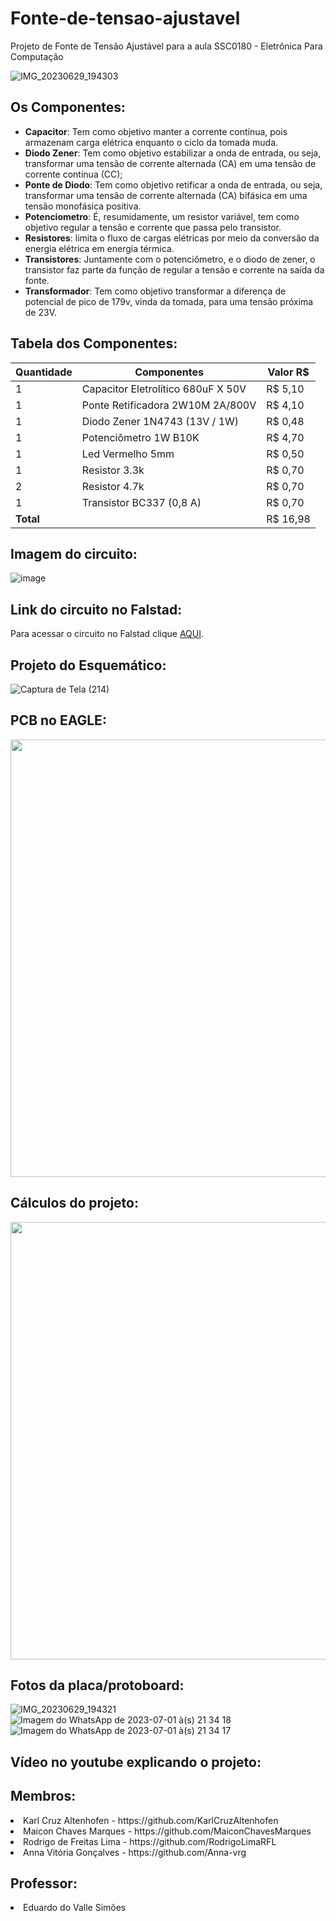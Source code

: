 # Fonte-de-tensao-ajustavel
Projeto de Fonte de Tensão Ajustável para a aula SSC0180 - Eletrônica Para Computação <br>

![IMG_20230629_194303](https://github.com/RodrigoLimaRFL/Fonte-de-tensao-ajustavel/assets/83624138/3cdc96c7-6d02-48be-982f-d4b23c069530)

## Os Componentes:
* **Capacitor**: Tem como objetivo manter a corrente contínua, pois armazenam carga elétrica enquanto o ciclo da tomada muda.
* **Diodo Zener**: Tem como objetivo estabilizar a onda de entrada, ou seja, transformar uma tensão de corrente alternada (CA) em uma tensão de corrente contínua (CC);
* **Ponte de Diodo**: Tem como objetivo retificar a onda de entrada, ou seja, transformar uma tensão de corrente alternada (CA) bifásica em uma tensão monofásica positiva.
* **Potenciometro**: É, resumidamente, um resistor variável, tem como objetivo regular a tensão e corrente que passa pelo transistor.
* **Resistores**: limita o fluxo de cargas elétricas por meio da conversão da energia elétrica em energia térmica.
* **Transistores**: Juntamente com o potenciômetro, e o diodo de zener, o transistor faz parte da função de regular a tensão e corrente na saída da fonte. 
* **Transformador**: Tem como objetivo transformar a diferença de potencial de pico de 179v, vinda da tomada, para uma tensão próxima de 23V.

## Tabela dos Componentes:
| Quantidade | Componentes        | Valor R$ |
|------------|--------------------|----------|
| 1          | Capacitor Eletrolítico 680uF X 50V         | R$ 5,10 |
| 1          | Ponte Retificadora 2W10M 2A/800V              | R$ 4,10 |
| 1          | Diodo Zener 1N4743 (13V / 1W)       | R$ 0,48 |
| 1          | Potenciômetro 1W B10K      | R$ 4,70 |
| 1          | Led Vermelho 5mm      | R$ 0,50 |
| 1          | Resistor 3.3k          | R$ 0,70 |
| 2          | Resistor 4.7k          | R$ 0,70 |
| 1          | Transistor BC337 (0,8 A)         | R$ 0,70 |
| **Total**  |                    |  R$ 16,98 |

## Imagem do circuito:

![image](https://github.com/RodrigoLimaRFL/Fonte-de-tensao-ajustavel/assets/83624138/e5d3a080-ead5-4dbc-8325-e6d4ff1d9111)


## Link do circuito no Falstad:

Para acessar o circuito no Falstad clique [AQUI](https://www.falstad.com/circuit/circuitjs.html?ctz=CQAgjCAMB0l3BWcsDMYBM6EA4GTClgOwBsJIALCiElTQKYC0YYAUAG4iMXbjq-deKSBSjgQJSOCIBOaOSmLoCVgBMQ6SLzClp5Tb3TgAchTgU1Gsxq03tuo2FPnLBq1J37bj5yNfW3QICTMz8Ad3BJPkNbDF5IVgi3OLs9DUTIqWFRN2yoDNyRVPRrBKSA72s8svcQPPqims9U5pkFDNbyPLb8iLywKO72vqLC0WrWAGM6ooGs0dsleBJZGTX1jfWNdHkEBEwSPGEZPaMYODYAc0oeGdEKW5QUBV67kB6UbFEethHxos+-1ECQGRkB7y6X0yGhAqnoADMAIYAVwANgAXRio+jqCCKKCwNgAJzqUMw4zJCBeFCIcAy4PqlOGpO+5AevB66HpULy7LeNT5vNuJUUrBJfJ6fLmYiedJQogAXvQAHb0InMagQMDQIhgKj7bBgGT8MDwdBMIhiHbwG22uBQgjgVgKm6Gax8wIgJWq9UEbmiaXg8lOiIS8gkEoQ14R1kSSPSkFEUQIDDQg0tcA2gmIEAAJXoAGcAJYF9GI5WTehimip4MpsGNSi0hLomi6I1GSTaY1iCCMOREbAyChU7AiY3GiME3U0iglGSQNqSWmW01SOFItHojL16FSqIC27Sj2LHf8cA9hDtns1LtpGPQ2+R-i8B8TCIP4Of0rV79ST-YPEfBPjkkZ3skO6pnkb6NJBDb3I8sEACpcEe56Bo2wLQAQJAyNgJDCDheEEVwMA6JA+yQLSOAICgMifLYCDQOgBA4MO8rCJ8Q5MAMBLrKwAD20h1GclCLjIYkEqJjiWiggkSCJYhmGsknauQECdnUrBAA).

## Projeto do Esquemático:
![Captura de Tela (214)](https://github.com/RodrigoLimaRFL/Fonte-de-tensao-ajustavel/assets/118189820/e980926e-8bb8-41e5-afeb-44117f0a931f)

## PCB no EAGLE:
<div align="center">
<img src="https://github.com/RodrigoLimaRFL/Fonte-de-tensao-ajustavel/assets/118189820/44824876-2e78-4723-ab24-4e9462689693" width="700px" />
</div>

## Cálculos do projeto:
<div align="center">
<img src="https://github.com/RodrigoLimaRFL/Fonte-de-tensao-ajustavel/assets/83624138/c947e13f-34bd-4161-aced-d43352884445" width="700px" />
</div>

## Fotos da placa/protoboard:

![IMG_20230629_194321](https://github.com/RodrigoLimaRFL/Fonte-de-tensao-ajustavel/assets/83624138/5801aafd-522d-40f1-ba09-a70b8fe30cb2)
![Imagem do WhatsApp de 2023-07-01 à(s) 21 34 18](https://github.com/RodrigoLimaRFL/Fonte-de-tensao-ajustavel/assets/118189820/4652c5b4-e65c-42b3-a6fa-c9b1c7361458)
![Imagem do WhatsApp de 2023-07-01 à(s) 21 34 17](https://github.com/RodrigoLimaRFL/Fonte-de-tensao-ajustavel/assets/118189820/7bf65cd5-832c-4ba2-a70d-5762d9b50e44)


## Vídeo no youtube explicando o projeto:

<h2>Membros:</h2>

<li> Karl Cruz Altenhofen - https://github.com/KarlCruzAltenhofen </li>
<li> Maicon Chaves Marques - https://github.com/MaiconChavesMarques </li>
<li> Rodrigo de Freitas Lima - https://github.com/RodrigoLimaRFL </li>
<li> Anna Vitória Gonçalves - https://github.com/Anna-vrg </li>

<h2>Professor:</h2>

<li> Eduardo do Valle Simões </li>
